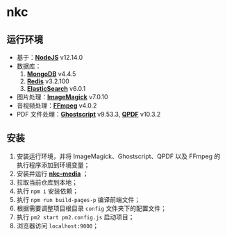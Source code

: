 # nkc

## 运行环境

- 基于：**[NodeJS](https://nodejs.org)** v12.14.0 
- 数据库：
    1. **[MongoDB](https://www.mongodb.com)** v4.4.5
    2. **[Redis](https://redis.io/)** v3.2.100
    3. **[ElasticSearch](https://elastic.co)** v6.0.1
- 图片处理：**[ImageMagick](https://www.imagemagick.org)** v7.0.10
- 音视频处理：**[FFmpeg](https://www.ffmpeg.org/)** v4.0.2
- PDF 文件处理：**[Ghostscript](https://www.ghostscript.com/)** v9.53.3, **[QPDF](https://qpdf.sourceforge.io/)** v10.3.2


## 安装
1. 安装运行环境，并将 ImageMagick、Ghostscript、QPDF 以及 FFmpeg 的执行程序添加到环境变量；
2. 安装并运行 **[nkc-media](https://github.com/kccd/nkc-media)** ；
3. 拉取当前仓库到本地；
4. 执行 `npm i` 安装依赖；
5. 执行 `npm run build-pages-p` 编译前端文件；
6. 根据需要调整项目根目录 `config` 文件夹下的配置文件；
7. 执行 `pm2 start pm2.config.js` 启动项目；
8. 浏览器访问 `localhost:9000`；
